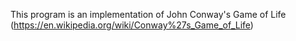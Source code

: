 This program is an implementation of John Conway's Game of Life (https://en.wikipedia.org/wiki/Conway%27s_Game_of_Life)
